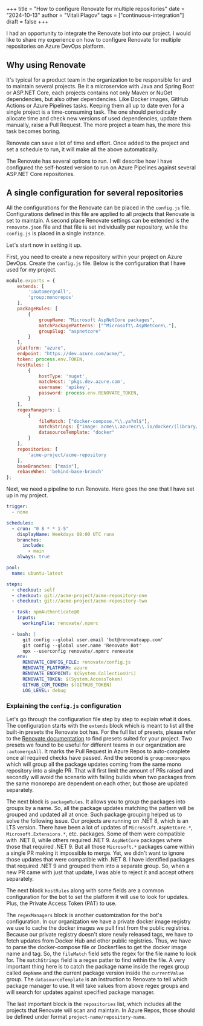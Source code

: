 +++
title = "How to configure Renovate for multiple repositories"
date = "2024-10-13"
author = "Vitali Plagov"
tags = ["continuous-integration"]
draft = false
+++

I had an opportunity to integrate the Renovate bot into our project. I would like to share my experience on how to
configure Renovate for multiple repositories on Azure DevOps platform.
<!--more-->

## Why using Renovate
It's typical for a product team in the organization to be responsible for and to maintain several projects. Be it a 
microservice with Java and Spring Boot or ASP.NET Core, each projects contains not only Maven or NuGet dependencies,
but also other dependencies. Like Docker images, GitHub Actions or Azure Pipelines tasks. Keeping them all up to date
even for a single project is a time-consuming task. The one should periodically allocate time and check new versions of
used dependencies, update them manually, raise a Pull Request. The more project a team has, the more this task becomes
boring.

Renovate can save a lot of time and effort. Once added to the project and set a schedule to run, it will make all the
above automatically.

The Renovate has several options to run. I will describe how I have configured the self-hosted version to run on 
Azure Pipelines against several ASP.NET Core repositories.

## A single configuration for several repositories
All the configurations for the Renovate can be placed in the `config.js` file. Configurations defined in this file are
applied to all projects that Renovate is set to maintain. A second place Renovate settings can be extended is the 
`renovate.json` file and that file is set individually per repository, while the `config.js` is placed in a single 
instance.

Let's start now in setting it up.

First, you need to create a new repository within your project on Azure DevOps. Create the `config.js` file. Below is 
the configuration that I have used for my project.

```javascript
module.exports = {
    extends: [
        ':automergeAll',
        'group:monorepos'
    ],
    packageRules: [
        {
            groupName: "Microsoft AspNetCore packages",
            matchPackagePatterns: ["^Microsoft\.AspNetCore\."],
            groupSlug: "aspnetcore"
        }
    ],
    platform: "azure",
    endpoint: "https://dev.azure.com/acme/",
    token: process.env.TOKEN,
    hostRules: [
        {
            hostType: 'nuget',
            matchHost: 'pkgs.dev.azure.com',
            username: 'apikey',
            password: process.env.RENOVATE_TOKEN,
        }
    ],
    regexManagers: [
        {
            fileMatch: ["docker-compose.*\\.ya?ml$"],
            matchStrings: ["image: acme\\.azurecr\\.io/docker/(library/)?(?<depName>.*?):(?<currentValue>.*?)\n"],
            datasourceTemplate: "docker"
        }
    ],
    repositories: [
        'acme-project/acme-repository
    ],
    baseBranches: ["main"],
    rebaseWhen: 'behind-base-branch'
};
```

Next, we need a pipeline to run Renovate. Here goes the one that I have set up in my project.

```yaml
trigger:
  - none

schedules:
  - cron: "0 8 * * 1-5"
    displayName: Weekdays 08:00 UTC runs
    branches:
      include:
        - main
    always: true

pool:
  name: ubuntu-latest

steps:
  - checkout: self
  - checkout: git://acme-project/acme-repository-one
  - checkout: git://acme-project/acme-repository-two

  - task: npmAuthenticate@0
    inputs:
      workingFile: renovate/.npmrc

  - bash: |
      git config --global user.email 'bot@renovateapp.com'
      git config --global user.name 'Renovate Bot'
      npx --userconfig renovate/.npmrc renovate
    env:
      RENOVATE_CONFIG_FILE: renovate/config.js
      RENOVATE_PLATFORM: azure
      RENOVATE_ENDPOINT: $(System.CollectionUri)
      RENOVATE_TOKEN: $(System.AccessToken)
      GITHUB_COM_TOKEN: $(GITHUB_TOKEN)
      LOG_LEVEL: debug
```

### Explaining the `config.js` configuration
Let's go through the configuration file step by step to explain what it does.
The configuration starts with the `extends` block which is meant to list all the built-in presets the Renovate bot has.
For the full list of presets, please refer to the [Renovate documentation](https://docs.renovatebot.com/presets-default/)
to find presets suited for your project. Two presets we found to be useful for different teams in our organization are
`:automergeAll`. It marks the Pull Request in Azure Repos to auto-complete once all required checks have passed.
And the second is `group:monorepos` which will group all the package updates coming from the same mono repository into a
single PR. That will first limit the amount of PRs raised and secondly will avoid the scenario with failing builds when
two packages from the same monorepo are dependent on each other, but those are updated separately.

The next block is `packageRules`. It allows you to group the packages into groups by a name. So, all the package updates
matching the pattern will be grouped and updated all at once. Such package grouping helped us to solve the following issue.
Our projects are running on .NET 8, which is an LTS version. There have been a lot of updates of `Micrososft.AspNetCore.*`,
`Microsoft.Extensions.*`, etc. packages. Some of them were compatible with .NET 8, while others required .NET 9. 
`AspNetCore` packages where those that required .NET 9. But all those `Microsoft.*` packages came within a single PR 
making it impossible to merge. Yet, we didn't want to ignore those updates that were compatible with .NET 8.
I have identified packages that required .NET 9 and grouped them into a separate group. So, when a new PR came with
just that update, I was able to reject it and accept others separately.

The next block `hostRules` along with some fields are a common configuration for the bot to set the platform it will 
use to look for updates. Plus, the Private Access Token (PAT) to use.

The `regexManagers` block is another customization for the bot's configuration. In our organization we have a private
docker image registry we use to cache the docker images we pull first from the public registries. Because our private 
registry doesn't store newly released tags, we have to fetch updates from Docker Hub and other public registries. Thus,
we have to parse the docker-compose file or Dockerfiles to get the docker image name and tag.
So, the `fileMatch` field sets the regex for the file name to look for.
The `matchStrings` field is a regex patter to find within the file. A very important thing here is to catch the package
name inside the regex group called `depName` and the current package version inside the `currentValue` group. 
The `datasourceTemplate` is an instruction to Renovate to tell which package manager to use. It will take values from 
above regex groups and will search for updates against specified package manager.

The last important block is the `repositories` list, which includes all the projects that Renovate will scan and maintain.
In Azure Repos, those should be defined under format `project-name/repository-name`.
